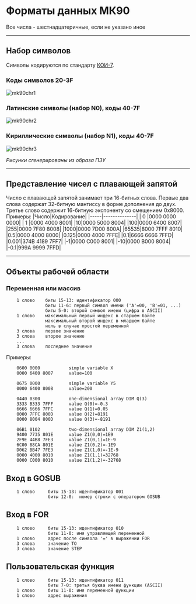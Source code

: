 # Форматы данных МК90
Все числа - шестнадцатеричные, если не указано иное

______

## Набор символов
Символы кодируются по стандарту [КОИ-7](https://ru.wikipedia.org/wiki/%D0%9A%D0%9E%D0%98-7).
### Коды символов 20-3F
![mk90chr1](https://user-images.githubusercontent.com/102995285/163774276-dc45c27e-cb96-4416-8168-22e1ca1432c3.png)
### Латинские символы (набор N0), коды 40-7F
![mk90chr2](https://user-images.githubusercontent.com/102995285/163774374-7248e52e-372e-4256-b766-7575b1110455.png)
### Кириллические символы (набор N1), коды 40-7F
![mk90chr3](https://user-images.githubusercontent.com/102995285/163774385-eee54fe3-5f67-49b2-9c1f-c007dd0eefb0.png)

*Рисунки сгенерированы из образа ПЗУ*

______

## Представление чисел с плавающей запятой
Число с плавающей запятой занимает три 16-битных слова. Первые два слова содержат 32-битную мантиссу в форме дополнения до двух. Третье слово содержит 16-битную экспоненту со смещением 0x8000. Примеры:
|Число|Кодирование|
|-----|--------------|
|  0  |0000 0000 0000|
| 1   |0000 4000 8001|
|10|0000 5000 8004|
|100|0000 6400 8007|
|255|0000 7F80 8008|
|1000|0000 7D00 800A|
|65535|8000 7FFF 8010|
|0.5|0000 4000 8000|
|0.125|0000 4000 7FFE|
|0.1|6666 6666 7FFD|
|0.001|374B 4189 7FF7|
|-1|0000 C000 8001|
|-10|0000 B000 8004|
|-0.1|999A 9999 7FFD|

_________

## Объекты рабочей области
### Переменная или массив
```
    1 слово    биты 15-13: идентификатор 000
               биты 11-6: первый символ имени ('A'=00, 'B'=01, ...) 
               биты 5-0: второй символ имени (цифра в ASCII)
    1 слово    максимальный первый индекс в старшем байте       
               максимальный второй индекс в младшем байте
               ноль в случае простой переменной
    3 слова    первое значение
    3 слова    второе значение
    ...
    3 слова    последнее значение
```
Примеры:
```
    0600 0000           simple variable X
    0000 6400 8007      value=100

    0675 0000           simple variable Y5
    0000 6400 8008      value=200

    0440 0300           one-dimensional array DIM Q(3)
    3333 B333 7FFF      value Q(0)=-0.3
    6666 6666 7FFC      value Q(1)=0.05
    0000 7FFC 800D      value Q(2)=8191
    0000 8004 800D      value Q(3)=-8191

    06B1 0102           two-dimensional array DIM Z1(1,2)
    9400 7735 801E      value Z1(0,0)=1E9
    2F9E 44B8 7FE3      value Z1(0,1)=1E-9
    6C00 88CA 801E      value Z1(0,2)=-1E9
    D062 BB47 7FE3      value Z1(1,0)=-1E-9
    0000 4000 8010      value Z1(1,1)=32768
    0000 C000 8010      value Z1(1,2)=-32768
```
## Вход в GOSUB
```
    1 слово     биты 15-13: идентификатор 001
                биты 12-0:  номер строки с оператором GOSUB
```
## Вход в FOR
```
    1 слово     биты 15-13: идентификатор 010 
                биты 11-0: имя управляющей переменной 
    1 слово     адрес после символа '=' в выражении FOR 
    3 слова     значение TO 
    3 слова     значение STEP
```
## Пользовательская функция
```
    1 слово     биты 15-13: идентификатор 011 
                биты 7-0: третья буква имени функции (ASCII) 
    1 слово     биты 11-0: имя переменной функции
    1 слово     адрес выражения
```
